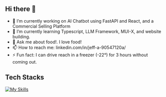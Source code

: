 ## Hi there 👋

- 🔭 I’m currently working on AI Chatbot using FastAPI and React, and a Commercial Selling Platform
- 🌱 I’m currently learning Typescript, LLM Framework, MUI-X, and website building.
- 💬 Ask me about food!. I love food!
- 📫 How to reach me: linkedin.com/in/jeff-a-90547120a/
- ⚡ Fun fact: I can drive reach in a freezer (-22°) for 3 hours without coming out.

## Tech Stacks
[![My Skills](https://skillicons.dev/icons?i=vscode,py,r,sklearn,selenium,postman,fastapi,flask,redis,azure,docker,git,github,ubuntu,githubactions,html,css,tailwind,js,ts,react,redux,vite,nodejs,npm,materialui,mongodb,&perline=20)](https://skillicons.dev)
